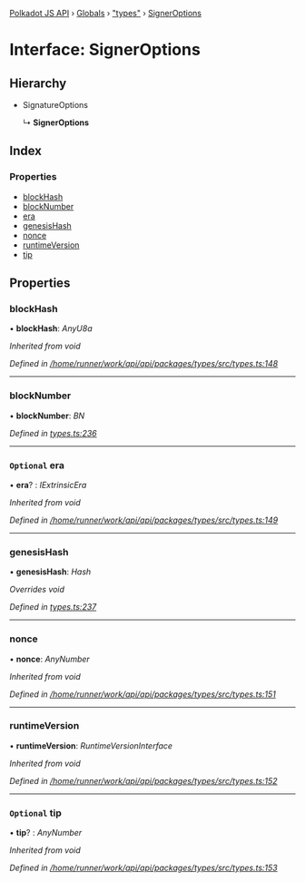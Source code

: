 [Polkadot JS API](../README.md) › [Globals](../globals.md) › ["types"](../modules/_types_.md) › [SignerOptions](_types_.signeroptions.md)

# Interface: SignerOptions

## Hierarchy

* SignatureOptions

  ↳ **SignerOptions**

## Index

### Properties

* [blockHash](_types_.signeroptions.md#blockhash)
* [blockNumber](_types_.signeroptions.md#blocknumber)
* [era](_types_.signeroptions.md#optional-era)
* [genesisHash](_types_.signeroptions.md#genesishash)
* [nonce](_types_.signeroptions.md#nonce)
* [runtimeVersion](_types_.signeroptions.md#runtimeversion)
* [tip](_types_.signeroptions.md#optional-tip)

## Properties

###  blockHash

• **blockHash**: *AnyU8a*

*Inherited from void*

*Defined in [/home/runner/work/api/api/packages/types/src/types.ts:148](https://github.com/polkadot-js/api/blob/f8084c2d12/packages/types/src/types.ts#L148)*

___

###  blockNumber

• **blockNumber**: *BN*

*Defined in [types.ts:236](https://github.com/polkadot-js/api/blob/f8084c2d12/packages/api/src/types.ts#L236)*

___

### `Optional` era

• **era**? : *IExtrinsicEra*

*Inherited from void*

*Defined in [/home/runner/work/api/api/packages/types/src/types.ts:149](https://github.com/polkadot-js/api/blob/f8084c2d12/packages/types/src/types.ts#L149)*

___

###  genesisHash

• **genesisHash**: *Hash*

*Overrides void*

*Defined in [types.ts:237](https://github.com/polkadot-js/api/blob/f8084c2d12/packages/api/src/types.ts#L237)*

___

###  nonce

• **nonce**: *AnyNumber*

*Inherited from void*

*Defined in [/home/runner/work/api/api/packages/types/src/types.ts:151](https://github.com/polkadot-js/api/blob/f8084c2d12/packages/types/src/types.ts#L151)*

___

###  runtimeVersion

• **runtimeVersion**: *RuntimeVersionInterface*

*Inherited from void*

*Defined in [/home/runner/work/api/api/packages/types/src/types.ts:152](https://github.com/polkadot-js/api/blob/f8084c2d12/packages/types/src/types.ts#L152)*

___

### `Optional` tip

• **tip**? : *AnyNumber*

*Inherited from void*

*Defined in [/home/runner/work/api/api/packages/types/src/types.ts:153](https://github.com/polkadot-js/api/blob/f8084c2d12/packages/types/src/types.ts#L153)*
